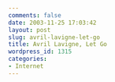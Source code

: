 ```yaml
---
comments: false
date: 2003-11-25 17:03:42
layout: post
slug: avril-lavigne-let-go
title: Avril Lavigne, Let Go
wordpress_id: 1315
categories:
- Internet
---
```


